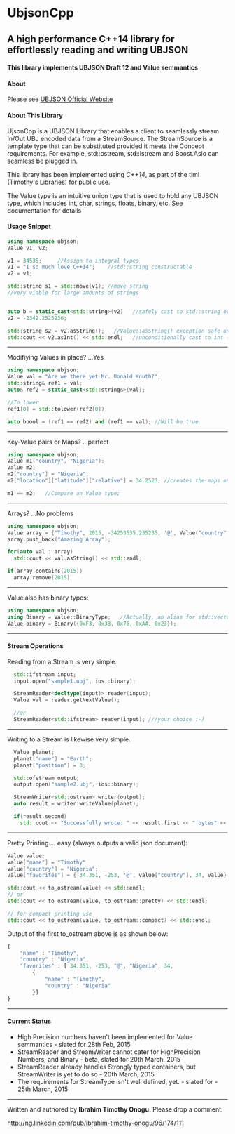 # UbjsonCpp
## A high performance C++14 library for effortlessly reading and writing UBJSON 

#### This library implements UBJSON Draft 12 and Value semmantics

#### About
Please see [UBJSON Official Website][ubjson_website]
<br />
#### About This Library
UjsonCpp is a UBJSON Library that enables a client to seamlessly stream In/Out UBJ encoded data from a StreamSource. The StreamSource is a template type that can be substituted provided it meets the Concept requirements. For example, std::ostream, std::istream and Boost.Asio can seamless be plugged in.

This library has been implemented using *C++14*, as part of the timl (Timothy's Libraries) for public use.

The Value type is an intuitive union type that is used to hold any UBJSON type, which includes int, char, strings, floats, binary, etc. See documentation for details

#### Usage Snippet
```C++
using namespace ubjson;
Value v1, v2;

v1 = 34535;     //Assign to integral types
v1 = "I so much love C++14";    //std::string constructable
v2 = v1;

std::string s1 = std::move(v1); //move string
//very viable for large amounts of strings


auto b = static_cast<std::string>(v2)   //safely cast to std::string or throw;
v2 = -2342.2525236;

std::string s2 = v2.asString();   //Value::asString() exception safe unconditional cast
std::cout << v2.asInt() << std::endl;   //unconditionally cast to int (noexcept)....

```

----------------------------------------------

Modifiying Values in place? ...Yes
```C++
using namespace ubjson;
Value val = "Are we there yet Mr. Donald Knuth?";
std::string& ref1 = val;
auto& ref2 = static_cast<std::string&>(val);

//To lower
ref1[0] = std::tolower(ref2[0]);

auto boool = (ref1 == ref2) and (ref1 == val); //Will be true
```

----------------------------------------------

Key-Value pairs or Maps? ...perfect
```C++
using namespace ubjson;
Value m1("country", "Nigeria");
Value m2;
m2["country"] = "Nigeria";
m2["location"]["latitude"]["relative"] = 34.2523; //creates the maps on the fly... fast

m1 == m2;   //Compare an Value type;
```
----------------------------------------------


Arrays? ...No problems
```C++
using namespace ubjson;
Value array = {"Timothy", 2015, -34253535.235235, '@', Value("country", "Nigeria")};
array.push_back("Amazing Array");

for(auto val : array)
  std::cout << val.asString() << std::endl;

if(array.contains(2015))
  array.remove(2015)
```
----------------------------------------------


Value also has binary types:
```C++
using namespace ubjson;
using Binary = Value::BinaryType;   //Actually, an alias for std::vector<unsigned char>
Value binary = Binary({0xF3, 0x33, 0x76, 0xAA, 0x23});
```
----------------------------------------------


#### Stream Operations
Reading from a Stream is very simple.
```C++
  std::ifstream input;
  input.open("sample1.ubj", ios::binary);

  StreamReader<decltype(input)> reader(input);
  Value val = reader.getNextValue();

  //or
  StreamReader<std::ifstream> reader(input); ///your choice :-)
```
----------------------------------------------


Writing to a Stream is likewise very simple.
```C++
  Value planet;
  planet["name"] = "Earth";
  planet["position"] = 3;

  std::ofstream output;
  output.open("sample2.ubj", ios::binary);

  StreamWriter<std::ostream> writer(output);
  auto result = writer.writeValue(planet);

  if(result.second)
    std::cout << "Successfully wrote: " << result.first << " bytes" << std::endl;
```
----------------------------------------------

Pretty Printing.... easy (always outputs a valid json document):
```C++
Value value;
value["name"] = "Timothy"
value["country"] = "Nigeria";
value["favorites"] = { 34.351, -253, '@', value["country"], 34, value};

std::cout << to_ostream(value) << std::endl;
// or 
std::cout << to_ostream(value, to_ostream::pretty) << std::endl;

// for compact printing use
std::cout << to_ostream(value, to_ostream::compact) << std::endl;
```

Output of the first to_ostream above is as shown below:
```Javascript
{
    "name" : "Timothy",
    "country" : "Nigeria",
    "favorites" : [ 34.351, -253, "@", "Nigeria", 34,
        {
            "name" : "Timothy",
            "country" : "Nigeria"
        }]
}
```


----------------------------------------------

#### Current Status
* High Precision numbers haven't been implemented for Value semmantics - slated for 28th Feb, 2015
* StreamReader and StreamWriter cannot cater for HighPrecision Numbers, and Binary - beta, slated for 20th March, 2015
* StreamReader already handles Strongly typed containers, but StreamWriter is yet to do so - 20th March, 2015
* The requirements for StreamType isn't well defined, yet. - slated for - 25th March, 2015

----------------------------------------------

Written and authored by **Ibrahim Timothy Onogu.**
Please drop a comment.

http://ng.linkedin.com/pub/ibrahim-timothy-onogu/96/174/111

[ubjson_website]: http://ubjson.org
